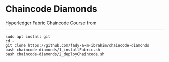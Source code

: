 # Chaincode Diamonds

Hyperledger Fabric Chaincode Course from  

---


```
sudo apt install git
cd ~
git clone https://github.com/fady-a-m-ibrahim/chaincode-diamonds
bash chaincode-diamonds/1_installFabric.sh
bash chaincode-diamonds/2_deployChaincode.sh 
```
